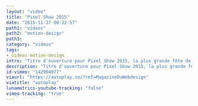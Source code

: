 ```yaml
---
layout: "video"
title: "Pixel Show 2015"
date: "2015-11-27 00:22:57"
path1: "videos"
path2: "motion-design"
path3:
category: "videos"
tags:
- videos-motion-design
intro: "Titre d'ouverture pour Pixel Show 2015, la plus grande fête de la créativité et des arts visuels en Amérique latine. Ce festival fait partie d'un circuit de conférences qui rassemble chaque année les créatifs du monde entier à São Paulo, Brésil."
description: "Titre d'ouverture pour Pixel Show 2015, la plus grande fête de la créativité et des arts visuels en Amérique latine."
id-vimeo: "142904077"
viaurl: "https://autoplay.co/?ref=MagazineDuWebdesign"
viatitle: "autoplay"
lunametrics-youtube-tracking: "false"
vimeo-tracking: "true"
---
```

